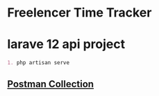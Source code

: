 # Freelencer Time Tracker
# larave 12 api project
``` markdown
1. php artisan serve
```

## [Postman Collection](https://documenter.getpostman.com/view/28989791/2sB2qdhfYR)
